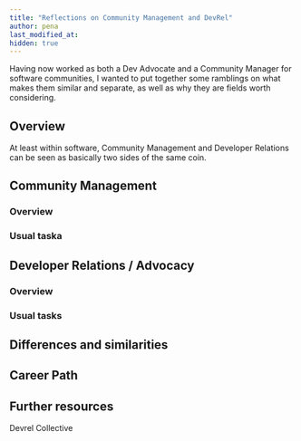 ```yaml
---
title: "Reflections on Community Management and DevRel"
author: pena
last_modified_at:
hidden: true
---  
```


Having now worked as both a Dev Advocate and a Community Manager for software communities, I wanted to put together some ramblings on what makes them similar and separate, as well as why they are fields worth considering.


## Overview

At least within software, Community Management and Developer Relations can be seen as basically two sides of the same coin. 

## Community Management

### Overview

### Usual taska

## Developer Relations / Advocacy

### Overview

### Usual tasks

## Differences and similarities

## Career Path

## Further resources

Devrel Collective
